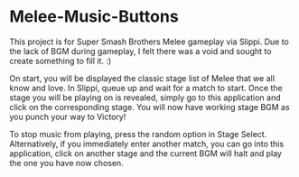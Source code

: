 # Melee-Music-Buttons

This project is for Super Smash Brothers Melee gameplay via Slippi. Due to the lack of BGM during gameplay, I felt there was a void and sought to create something to fill it. :)

On start, you will be displayed the classic stage list of Melee that we all know and love. In Slippi, queue up and wait for a match to start. Once the stage you will be playing on is revealed, simply go to this application and click on the corresponding stage. You will now have working stage BGM as you punch your way to Victory!

To stop music from playing, press the random option in Stage Select. Alternatively, if you immediately enter another match, you can go into this application, click on another stage and the current BGM will halt and play the one you have now chosen.
